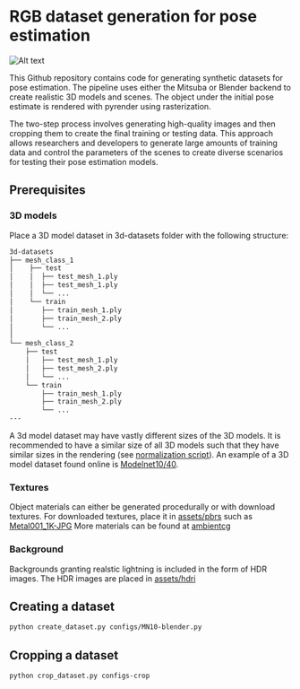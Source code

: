 # RGB dataset generation for pose estimation

![Alt text](docs/dataset-examples.jpg "Dataset examples")

This Github repository contains code for generating synthetic datasets for pose estimation. The pipeline uses either the Mitsuba or Blender backend to create realistic 3D models and scenes. The object under the initial pose estimate is rendered with pyrender using rasterization.

The two-step process involves generating high-quality images and then cropping them to create the final training or testing data. This approach allows researchers and developers to generate large amounts of training data and control the parameters of the scenes to create diverse scenarios for testing their pose estimation models. 

## Prerequisites
### 3D models
Place a 3D model dataset in 3d-datasets folder with the following structure:
```bash
3d-datasets
├── mesh_class_1
│    ├── test
│    │  ├── test_mesh_1.ply
│    │  ├── test_mesh_1.ply
│    │  └── ...
│    └── train
│       ├── train_mesh_1.ply
│       ├── train_mesh_2.ply
│       └── ...
│
└── mesh_class_2
    ├── test
    │   ├── test_mesh_1.ply
    │   ├── test_mesh_2.ply
	│   └── ...
    └── train
        ├── train_mesh_1.ply
        ├── train_mesh_2.ply
        └── ...
---
```

A 3d model dataset may have vastly different sizes of the 3D models. It is recommended to have a similar size of all 3D models such that they have similar sizes in the rendering (see [normalization script](3d-datasets/normalize_modelnet10_cleaned.py)). An example of a 3D model dataset found online is [Modelnet10/40](https://modelnet.cs.princeton.edu/).



### Textures
Object materials can either be generated procedurally or with download textures.
For downloaded textures, place it in [assets/pbrs](assets/pbrs) such as [Metal001_1K-JPG](assets/pbrs/metal/Metal001_1K-JPG)
More materials can be found at [ambientcg](https://ambientcg.com/)

### Background
Backgrounds granting realstic lightning is included in the form of HDR images. The HDR images are placed in [assets/hdri](assets/hdri)

## Creating a dataset
```bash
python create_dataset.py configs/MN10-blender.py
```


## Cropping a dataset
```
python crop_dataset.py configs-crop
```





